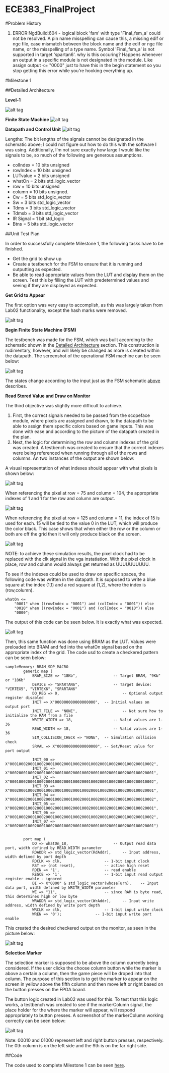 # ECE383_FinalProject


#Problem History
1. ERROR:NgdBuild:604 - logical block 'fsm' with type 'Final_fsm_a' could not be
   resolved. A pin name misspelling can cause this, a missing edif or ngc file,
   case mismatch between the block name and the edif or ngc file name, or the
   misspelling of a type name. Symbol 'Final_fsm_a' is not supported in target
   'spartan6'.
why is this occuring?  Happens whenever an output in a specific module is not designated in the module.  Like assign output <= "0000" just to have this in the begin statement so you stop getting this error while you're hooking everything up.  











#Milestone 1

##Detailed Architecture


**Level-1** 

![alt tag](https://raw.githubusercontent.com/JohnTerragnoli/ECE383_FinalProject/master/Pictures/Level_1.png "level 1")

 
**Finite State Machine**
![alt tag](https://raw.githubusercontent.com/JohnTerragnoli/ECE383_FinalProject/master/Pictures/FSM.png "level 1")


**Datapath and Control Unit**
![alt tag](https://raw.githubusercontent.com/JohnTerragnoli/ECE383_FinalProject/master/Pictures/Datapath%20and%20Control.png "level 1")

Lengths: The bit lengths of the signals cannot be designated in the schematic above; I could not figure out how to do this with the software I was using.  Additionally, I’m not sure exactly how large I would like the signals to be, so much of the following are generous assumptions.  

-	colIndex  = 10 bits unsigned
-	rowIndex = 10 bits unsigned
-	LUTvalue = 2 bits unsigned
-	whatOn = 2 bits std_logic_vector
-	row = 10 bits unsigned
-	column = 10 bits unsigned.  
-	Cw = 5 bits std_logic_vector
-	Sw = 3 bits std_logic_vector
-	Tdms = 3 bits std_logic_vector
-	Tdmsb = 3 bits std_logic_vector
-	IR Signal = 1 bit std_logic
-	Btns = 5 bits std_logic_vector


##Unit Test Plan

In order to successfully complete Milestone 1, the following tasks have to be finished.

-	Get the grid to show up 
-	Create a testbench for the FSM to ensure that it is running and outputting as expected.  
-	Be able to read appropriate values from the LUT and display them on the screen.  Test this by filling the LUT with predetermined values and seeing if they are displayed as expected.  


**Get Grid to Appear**

The first option was very easy to accomplish, as this was largely taken from Lab02 functionality, except the hash marks were removed.  

![alt tag](https://raw.githubusercontent.com/JohnTerragnoli/ECE383_FinalProject/master/Pictures/Blank%20Grid.JPG "blank grid")


**Begin Finite State Machine (FSM)**

The testbench was made for the FSM, which was built according to the schematic shown in the [Detailed Architecture](https://github.com/JohnTerragnoli/ECE383_FinalProject/blob/master/README.md#detailed-architecture) section.  This construction is rudimentary, however, and will likely be changed as more is created within the datapath.  The screenshot of the operational FSM machine can be seen below:  

![alt tag](https://raw.githubusercontent.com/JohnTerragnoli/ECE383_FinalProject/master/Pictures/FSM%20works.PNG "blank grid")

The states change according to the input just as the FSM schematic [above](https://github.com/JohnTerragnoli/ECE383_FinalProject/blob/master/README.md#detailed-architecture) describes.  




**Read Stored Value and Draw on Monitor**

The third objective was slightly more difficult to achieve.  

1. First, the correct signals needed to be passed from the scopeface module, where pixels are assigned and drawn, to the datapath to be able to assign them specific colors based on game inputs.  This was done with ease and according to the picture of the datapath created in the plan. 
2. Next, the logic for determining the row and column indexes of the grid was created.  A testbench was created to ensure that the correct indexes were being referenced when running through all of the rows and columns.  An two instances of the output are shown below: 


A visual representation of what indexes should appear with what pixels is shown below: 

![alt tag](https://raw.githubusercontent.com/JohnTerragnoli/ECE383_FinalProject/master/Pictures/GridMap_1.JPG "gridMap")

When referencing the pixel at row = 75 and column = 104, the appropriate indexes of 1 and 1 for the row and column are output.  

![alt tag](https://raw.githubusercontent.com/JohnTerragnoli/ECE383_FinalProject/master/Pictures/Index%20Proof%201.PNG "correct column shows up")

When referencing the pixel at row = 125 and column = 11, the index of 15 is used for each.  15 will be tied to the value 0 in the LUT, which will produce the color black.  This case shows that when either the row or the column or both are off the grid then it will only produce black on the screen.  

![alt tag](https://raw.githubusercontent.com/JohnTerragnoli/ECE383_FinalProject/master/Pictures/Index%20Proof%202.PNG "blank referenced when off oscope")

NOTE: to achieve these simulation results, the pixel clock had to be replaced with the clk signal in the vga instatiation.  With the pixel clock in place, row and column would always get returned as UUUUUUUUUU.  


To see if the indexes could be used to draw on specific spaces, the following code was written in the datapath.  It is supposed to write a blue square at the index (1,1) and a red square at (1,2), where the index is (row,column).  

```
whatOn <= 
	"0001" when ((rowIndex = "0001") and (colIndex = "0001")) else
	"0010" when ((rowIndex = "0001") and (colIndex = "0010")) else
	"0000"; 
```

The output of this code can be seen below.  It is exactly what was expected.

![alt tag](https://raw.githubusercontent.com/JohnTerragnoli/ECE383_FinalProject/master/Pictures/One%20Blue%20One%20Red.JPG "blank referenced when off oscope")


Then, this same function was done using BRAM as the LUT.  Values were preloaded into BRAM and fed into the whatOn signal based on the appropriate index of the grid.  The code usd to create a checkered pattern can be seen below: 

```
sampleMemory: BRAM_SDP_MACRO
		generic map (
			BRAM_SIZE => "18Kb", 				-- Target BRAM, "9Kb" or "18Kb"
			DEVICE => "SPARTAN6", 				-- Target device: "VIRTEX5", "VIRTEX6", "SPARTAN6"
			DO_REG => 0, 							-- Optional output register disabled
			INIT => X"000000000000000000",	-- Initial values on output port
			INIT_FILE => "NONE",					-- Not sure how to initialize the RAM from a file
			WRITE_WIDTH => 18, 					-- Valid values are 1-36
			READ_WIDTH => 18, 					-- Valid values are 1-36
			SIM_COLLISION_CHECK => "NONE",	-- Simulation collision check
			SRVAL => X"000000000000000000",	-- Set/Reset value for port output
			
			INIT_00 => X"0001000200010002000100020001000200010002000100020001000200010002",
			INIT_01 => X"0002000100020001000200010002000100020001000200010002000100020001",
			INIT_02 => X"0001000200010002000100020001000200010002000100020001000200010002",
			INIT_03 => X"0002000100020001000200010002000100020001000200010002000100020001",
			INIT_04 => X"0001000200010002000100020001000200010002000100020001000200010002",
			INIT_05 => X"0002000100020001000200010002000100020001000200010002000100020001",
			INIT_06 => X"0001000200010002000100020001000200010002000100020001000200010002",
			INIT_07 => X"0002000100020001000200010002000100020001000200010002000100020001")
			
			
		port map (
			DO => whatOn_18,					-- Output read data port, width defined by READ_WIDTH parameter
			RDADDR => std_logic_vector(RdAddr),		-- Input address, width defined by port depth
			RDCLK => clk,	 				-- 1-bit input clock
			RST => (not reset),				-- active high reset
			RDEN => '1',					-- read enable 
			REGCE => '1',					-- 1-bit input read output register enable - ignored
			DI => X"0000" & std_logic_vector(whoseTurn),	-- Input data port, width defined by WRITE_WIDTH parameter
			WE => "11",						-- since RAM is byte read, this determines high or low byte
			WRADDR => std_logic_vector(WrAddr),		-- Input write address, width defined by write port depth
			WRCLK => clk,		 			-- 1-bit input write clock
			WREN => '0');				-- 1-bit input write port enable
```


This created the desired checkered output on the monitor, as seen in the picture below: 


![alt tag](https://raw.githubusercontent.com/JohnTerragnoli/ECE383_FinalProject/master/Pictures/Checkered.JPG "checkered pattern")


**Selection Marker**

The selection marker is supposed to be above the column currently being considered.  If the user clicks the choose column button while the marker is above a certain a column, then the game piece will be droped into that column.  The purpose of this section is to get the marker to appear on the screen in yellow above the fifth column and then move left or right based on the button presses on the FPGA board. 

The button logic created in Lab02 was used for this.  To test that this logic works, a testbench was created to see if the markerColumn signal, the place holder for the where the marker will appear, will respond appropriately to button presses.  A screenshot of the markerColumn working correctly can be seen below: 
	
![alt tag](https://raw.githubusercontent.com/JohnTerragnoli/ECE383_FinalProject/master/Pictures/columnMarker_working.PNG "marker working")

Note: 00010 and 01000 represent left and right button presses, respectively.  The 0th column is on the left side and the 9th is on the far right side.  


##Code

The code used to complete Milestone 1 can be seen [here](https://github.com/JohnTerragnoli/ECE383_FinalProject/tree/master/Code).  

